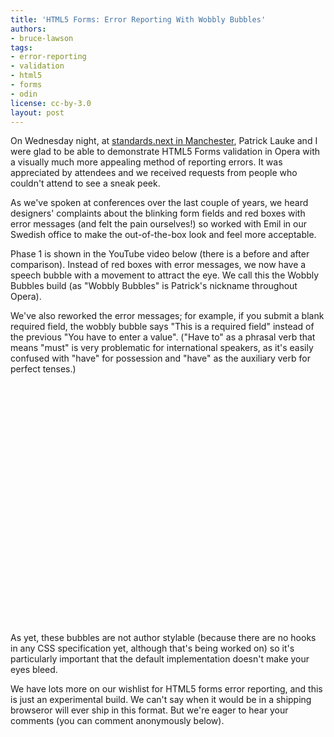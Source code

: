 ```yaml
---
title: 'HTML5 Forms: Error Reporting With Wobbly Bubbles'
authors:
- bruce-lawson
tags:
- error-reporting
- validation
- html5
- forms
- odin
license: cc-by-3.0
layout: post
---
```


<p>On Wednesday night, at <a href="http://standards-next.org/2010/09/html5-from-the-ground-up/">standards.next in Manchester</a>, Patrick Lauke and I were glad to be able to demonstrate HTML5 Forms validation in Opera with a visually much more appealing method of reporting errors. It was appreciated by attendees and we received requests from people who couldn&#39;t attend to see a sneak peek.</p>

<p>As we&#39;ve spoken at conferences over the last couple of years, we heard designers&#39; complaints about the blinking form fields and red boxes with error messages (and felt the pain ourselves!) so worked with Emil in our Swedish office to make the out-of-the-box look and feel more acceptable.</p>

<p>Phase 1 is shown in the YouTube video below (there is a before and after comparison). Instead of red boxes with error messages, we now have a speech bubble with a movement to attract the eye. We call this the Wobbly Bubbles build (as &quot;Wobbly Bubbles&quot; is Patrick&#39;s nickname throughout Opera).</p>

<p>We&#39;ve also reworked the error messages; for example, if you submit a blank required field, the wobbly bubble says &quot;This is a required field&quot; instead of the previous &quot;You have to enter a value&quot;. (&quot;Have to&quot; as a phrasal verb that means &quot;must&quot; is very problematic for international speakers, as it&#39;s easily confused with &quot;have&quot; for possession and &quot;have&quot; as the auxiliary verb for perfect tenses.)</p>

<object width="480" height="385"><param name="movie" value="http://www.youtube.com/v/r20OjmbB2xA?fs=1&amp;amp;hl=en_GB" /><param name="allowFullScreen" value="true" /><param name="allowscriptaccess" value="never" /><embed src="http://www.youtube.com/v/r20OjmbB2xA?fs=1&amp;amp;hl=en_GB" type="application/x-shockwave-flash" allowfullscreen="true" width="480" height="385" allowscriptaccess="never" /></object>

<p>As yet, these bubbles are not author stylable (because there are no hooks in any CSS specification yet, although that&#39;s being worked on) so it&#39;s particularly important that the default implementation doesn&#39;t make your eyes bleed.</p>

<p>We have lots more on our wishlist for HTML5 forms error reporting, and this is just an experimental build. We can&#39;t say when it would be in a shipping browseror will ever ship in this format. But we&#39;re eager to hear your comments (you can comment anonymously below).</p>
